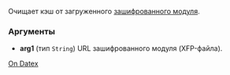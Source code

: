 Очищает кэш от загруженного [зашифрованного модуля](http://docs.datex.ru/article.htm?id=5620276905286592657).

### Аргументы
- **arg1** (тип `String`) URL зашифрованного модуля (XFP-файла).

[On Datex](http://docs.datex.ru/article.htm?id=5620276905286592631)
